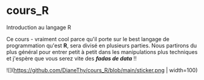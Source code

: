 # cours_R
Introduction au langage R

Ce cours - vraiment cool parce qu'il porte sur le best langage de programmation qu'est **R**, sera divisé en plusieurs parties.
Nous partirons du plus général pour entrer petit à petit dans les manipulations plus techniques et j'espère que vous serez vite des *__fadas de data__* !!

![](https://github.com/DianeThy/cours_R/blob/main/sticker.png | width=100)


